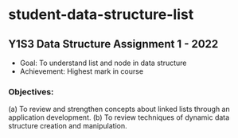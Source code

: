 # student-data-structure-list
## Y1S3 Data Structure Assignment 1 - 2022
- Goal: To understand list and node in data structure
- Achievement: Highest mark in course

### Objectives:
(a) To review and strengthen concepts about linked lists through an application development.
(b) To review techniques of dynamic data structure creation and manipulation. 
